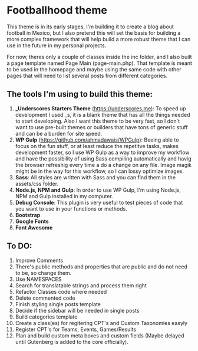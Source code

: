 

Footballhood theme
===

This theme is in its early stages, I'm building it to create a blog about football in Mexico, but I also pretend this will set the basis for building a more complex framework that will help build a more robust theme that I can use in the future in my personal projects.

For now, theres only a couple of classes inside the inc folder, and I also built a page template named Page Main (page-main.php). That template is meant to be used in the homepage and maybe using the same code with other pages that will need to list several posts from different categories. 

The tools I'm using to build this theme:
-----------------------------------------------

1. **_Underscores Starters Theme** (https://underscores.me): To speed up development I used _s, it is a blank theme that has all the things needed to start developing. Also I want this theme to be very fast, so I don't want to use pre-built themes or builders that have tons of generic stuff and can be a burden for site speed. 
2. **WP Gulp** (https://github.com/ahmadawais/WPGulp): Beeing able to focus on the fun stuff, or at least reduce the repetitve tasks, makes development faster, so I use WP Gulp as a way to improve my workflow and have the possibility of using Sass compiling automatically and havig the browser refreshig every time a do a change on any file. Image magik might be in the way for this workflow, so I can lossy optimize images.
3. **Sass**: All styles are written with Sass and you can find them in the assets/css folder.
4. **Node.js, NPM and Gulp**: In order to use WP Gulp, I'm using Node.js, NPM and Gulp installed in my computer. 
5. **Debug Console**: This plugin is very useful to test pieces of code that you want to use in your functions or methods.
6. **Bootstrap**
7. **Google Fonts**
8. **Font Awesome**

To DO:
-----------------------------------------------

1. Improve Comments
2. There's public methods and properties that are public and do not need to be, so change them.
3. Use NAMESPACES
4. Search for translatable strings and process them right
5. Refactor Classes code where needed
6. Delete commented code
7. Finish styling single posts template
8. Decide if the sidebar will be needed in single posts
9. Build categories template
10. Create a class(es) for regitering CPT's and Custom Taxonomies easyly
11. Register CPT's for Teams, Events, Games/Results
12. Plan and build custom meta boxes and custom fields (Maybe delayed until Gutenberg is added to the core officially).